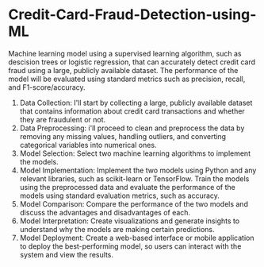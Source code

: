 # Credit-Card-Fraud-Detection-using-ML
Machine learning model using a supervised learning algorithm, such as descision trees or logistic regression, that can accurately detect credit card fraud using a large, publicly available dataset. The performance of the model will be evaluated using standard metrics such as precision, recall, and F1-score/accuracy. 



1.	Data Collection: I'll start by collecting a large, publicly available dataset that contains information about credit card transactions and whether they are fraudulent or not.
2.	Data Preprocessing: i'll proceed to clean and preprocess the data by removing any missing values, handling outliers, and converting categorical variables into numerical ones.
3.	Model Selection: Select two machine learning algorithms to implement the models.
4.	Model Implementation: Implement the two models using Python and any relevant libraries, such as scikit-learn or TensorFlow. Train the models using the preprocessed data and evaluate the performance of the models using standard evaluation metrics, such as accuracy.
5.	Model Comparison: Compare the performance of the two models and discuss the advantages and disadvantages of each.
6.	Model Interpretation: Create visualizations and generate insights to understand why the models are making certain predictions.
7.	Model Deployment: Create a web-based interface or mobile application to deploy the best-performing model, so users can interact with the system and view the results.
